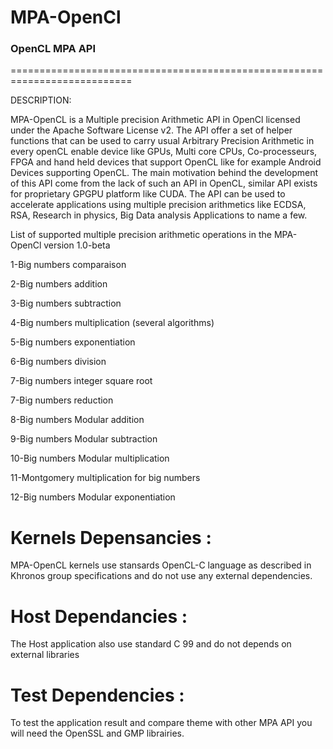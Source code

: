 # MPA-OpenCl
### OpenCL MPA API ###  
===========================================================================

DESCRIPTION:

MPA-OpenCL is a Multiple precision Arithmetic API in OpenCl licensed under the Apache Software License v2.
The API offer a set of helper functions that can be used to carry usual Arbitrary Precision Arithmetic in every openCL enable device like GPUs, Multi core CPUs, Co-processeurs, FPGA and hand held devices that support OpenCL like for example Android Devices supporting OpenCL.
The main motivation behind the development of this API come from the lack of such an API in OpenCL, similar API exists for proprietary GPGPU platform like CUDA.
The API can be used to accelerate applications using multiple precision arithmetics like ECDSA, RSA, Research in physics, Big Data analysis Applications to name a few.

List of supported multiple precision arithmetic operations in the MPA-OpenCl version 1.0-beta

 1-Big numbers comparaison 
 
 2-Big numbers addition
 
 3-Big numbers subtraction 
 
 4-Big numbers multiplication (several algorithms)
 
 5-Big numbers exponentiation
 
 6-Big numbers division
 
 7-Big numbers integer square root
 
 7-Big numbers reduction
 
 8-Big numbers Modular addition
 
 9-Big numbers Modular subtraction 
 
10-Big numbers Modular multiplication 

11-Montgomery multiplication for big numbers

12-Big numbers Modular exponentiation

# Kernels Depensancies : 
MPA-OpenCL kernels use stansards OpenCL-C language as described in Khronos group specifications and do not use any external dependencies.

# Host Dependancies : 
The Host application also use standard C 99 and do not depends on external libraries 

# Test Dependencies : 
To test the application result and compare theme with other MPA API you will need the OpenSSL and GMP librairies.



